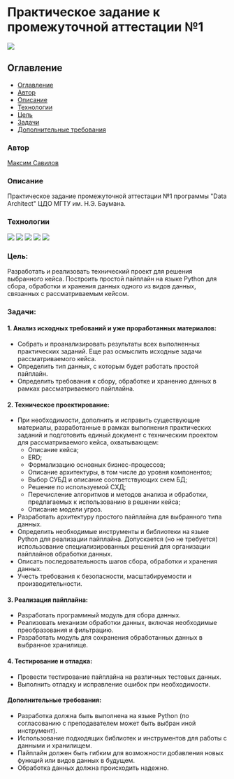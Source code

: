 # Практическое задание к промежуточной аттестации №1
![](https://img.shields.io/badge/Project%20status-In%20progress-green)

## Оглавление

- [Оглавление](#оглавление)
- [Автор](#автор)
- [Описание](#описание)
- [Технологии](#технологии)
- [Цель](#цель:)
- [Задачи](#задачи:)
- [Дополнительные требования](#дополнительные%20требования:)


### Автор

[Максим Савилов](https://github.com/msavilov/)

### Описание

Практическое задание промежуточной аттестации №1 программы "Data Architect"
ЦДО МГТУ им. Н.Э. Баумана.

### Технологии

![](https://img.shields.io/badge/-Python--3.11-blue)
![](https://img.shields.io/badge/pandas-blue)
![](https://img.shields.io/badge/numpy-blue)
![](https://img.shields.io/badge/sqlite)
![](https://img.shields.io/badge/sqlite)

### Цель: 
Разработать и реализовать технический проект для решения выбранного кейса. Построить простой пайплайн на языке Python для сбора, обработки и хранения данных одного из видов данных, связанных с рассматриваемым кейсом.

### Задачи: 
#### 1. Анализ исходных требований и уже проработанных материалов:
- Собрать и проанализировать результаты всех выполненных практических заданий. Еще раз осмыслить исходные задачи рассматриваемого кейса.
- Определить тип данных, с которым будет работать простой пайплайн.
- Определить требования к сбору, обработке и хранению данных в рамках рассматриваемого пайплайна.


#### 2. Техническое проектирование:
- При необходимости, дополнить и исправить существующие материалы, разработанные в рамках выполнения практических заданий и подготовить единый документ с техническим проектом для рассматриваемого кейса, охватывающем:
    - Описание кейса;
    - ERD;
    - Формализацию основных бизнес-процессов;
    - Описание архитектуры, в том числе до уровня компонентов;
    - Выбор СУБД и описание соответствующих схем БД;
    - Решение по используемой СХД;
    - Перечисление алгоритмов и методов анализа и обработки, предлагаемых к использованию в решении кейса;
    - Описание модели угроз.
- Разработать архитектуру простого пайплайна для выбранного типа данных.
- Определить необходимые инструменты и библиотеки на языке Python для реализации пайплайна. Допускается (но не требуется) использование специализированных решений для организации пайплайнов обработки данных.
- Описать последовательность шагов сбора, обработки и хранения данных.
- Учесть требования к безопасности, масштабируемости и производительности.


#### 3. Реализация пайплайна:
- Разработать программный модуль для сбора данных.
- Реализовать механизм обработки данных, включая необходимые преобразования и фильтрацию.
- Разработать модуль для сохранения обработанных данных в выбранное хранилище.


#### 4. Тестирование и отладка:
- Провести тестирование пайплайна на различных тестовых данных.
- Выполнить отладку и исправление ошибок при необходимости.


#### Дополнительные требования:
- Разработка должна быть выполнена на языке Python (по согласованию с преподавателем может быть выбран иной инструмент).
- Использование подходящих библиотек и инструментов для работы с данными и хранилищем.
- Пайплайн должен быть гибким для возможности добавления новых функций или видов данных в будущем.
- Обработка данных должна происходить надежно.